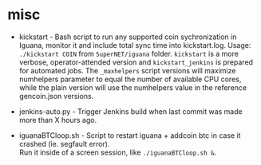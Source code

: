 # misc

- kickstart - Bash script to run any supported coin sychronization in Iguana, monitor it and include total sync time into kickstart.log. Usage: `./kickstart COIN` from `SuperNET/iguana` folder. `kickstart` is a more verbose, operator-attended version and `kickstart_jenkins` is prepared for automated jobs. The `_maxhelpers` script versions will maximize numhelpers parameter to equal the number of available CPU cores, while the plain version will use the numhelpers value in the reference gencoin.json versions.

- jenkins-auto.py - Trigger Jenkins build when last commit was made more than X hours ago.

- iguanaBTCloop.sh - Script to restart iguana + addcoin btc in case it crashed (ie. segfault error).  
Run it inside of a screen session, like
`./iguanaBTCloop.sh &`.

